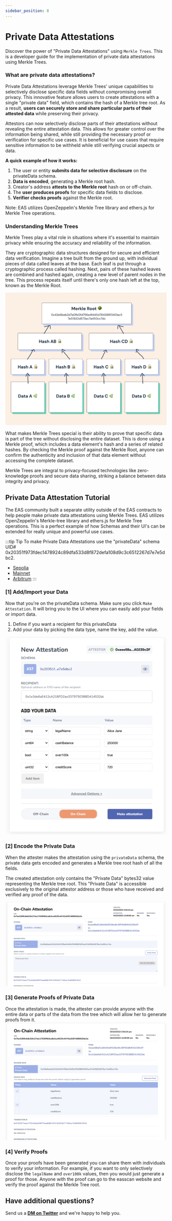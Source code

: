 ```yaml
---
sidebar_position: 8
---
```


# Private Data Attestations
Discover the power of "Private Data Attestations" using `Merkle Trees`. This is a developer guide for the implementation of private data attestations using Merkle Trees.

### What are private data attestations?
Private Data Attestations leverage Merkle Trees' unique capabilities to selectively disclose specific data fields without compromising overall privacy. This innovative feature allows users to create attestations with a single "private data" field, which contains the hash of a Merkle tree root. As a result, **users can securely store and share particular parts of their attested data** while preserving their privacy.

Attestors can now selectively disclose parts of their attestations without revealing the entire attestation data. This allows for greater control over the information being shared, while still providing the necessary proof or verification for specific use cases. It is beneficial for use cases that require sensitive information to be withheld while still verifying crucial aspects or data.

**A quick example of how it works:**
1. The user or entity **submits data for selective disclosure** on the privateData schema.
2. **Data is encoded**, generating a Merkle root hash.
3. Creator's address **attests to the Merkle root** hash on or off-chain.
4. The **user produces proofs** for specific data fields to disclose.
5. **Verifier checks proofs** against the Merkle root.

Note: EAS utilizes OpenZeppelin's Merkle Tree library and ethers.js for Merkle Tree operations.

### Understanding Merkle Trees
Merkle Trees play a vital role in situations where it's essential to maintain privacy while ensuring the accuracy and reliability of the information.

They are cryptographic data structures designed for secure and efficient data verification. Imagine a tree built from the ground up, with individual pieces of data called leaves at the base. Each leaf is put through a cryptographic process called hashing. Next, pairs of these hashed leaves are combined and hashed again, creating a new level of parent nodes in the tree. This process repeats itself until there's only one hash left at the top, known as the Merkle Root.

![Sample Merkle Tree Diagram](./img/merkle-trees.png)

What makes Merkle Trees special is their ability to prove that specific data is part of the tree without disclosing the entire dataset. This is done using a Merkle proof, which includes a data element's hash and a series of related hashes. By checking the Merkle proof against the Merkle Root, anyone can confirm the authenticity and inclusion of that data element without accessing the complete dataset.

Merkle Trees are integral to privacy-focused technologies like zero-knowledge proofs and secure data sharing, striking a balance between data integrity and privacy.

## Private Data Attestation Tutorial
The EAS community built a separate utility outside of the EAS contracts to help people make private data attestations using Merkle Trees. 
EAS utilizes OpenZeppelin's Merkle-tree library and ethers.js for Merkle Tree operations. This is a perfect example of how Schemas and their UI's can be extended for really unique and powerful use cases.

:::tip Tip
To make Private Data Attestations use the "privateData" schema UID# 0x20351f973fdec1478924c89dfa533d8f872defa108d9c3c6512267d7e7e5dbc2.
- [Sepolia](https://sepolia.easscan.org/schema/view/0x20351f973fdec1478924c89dfa533d8f872defa108d9c3c6512267d7e7e5dbc2)
- [Mainnet](https://easscan.org/schema/view/0x20351f973fdec1478924c89dfa533d8f872defa108d9c3c6512267d7e7e5dbc2)
- [Arbitrum](https://arbitrum.easscan.org/schema/view/0x20351f973fdec1478924c89dfa533d8f872defa108d9c3c6512267d7e7e5dbc2)
:::

### [1] Add/Import your Data
Now that you're on the privateData schema. Make sure you click `Make Attestation`. It will bring you to the UI where you can easily add your fields or import data. 
1. Define if you want a recipient for this privateData
2. Add your data by picking the data type, name the key, add the value. 

![Sample Merkle Tree Data](./img/mt-sample-data.png)

### [2] Encode the Private Data 
When the attester makes the attestation using the `privateData` schema, the private data gets encoded and generates a Merkle tree root hash of all the fields.

The created attestation only contains the "Private Data" bytes32 value representing the Merkle tree root. This "Private Data" is accessible exclusively to the original attestor address or those who have received and verified any proof of the data.

![Sample Root](./img/sample-root.png)

### [3] Generate Proofs of Private Data

Once the attestation is made, the attester can provide anyone with the entire data or parts of the data from the tree which will allow her to generate proofs from it.
![Merkle Tree Attestation](./img/merkle-tree-attestation.png)

### [4] Verify Proofs  
Once your proofs have been generated you can share them with individuals to verify your information. For example, if you want to only selectively disclose the `legalName` and `over100k` values, then you would just generate a proof for those. Anyone with the proof can go to the easscan website and verify the proof against the Merkle Tree root.


## Have additional questions?
Send us a [**DM on Twitter**](https://twitter.com/eas_eth) and we're happy to help you.




